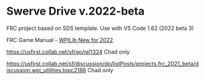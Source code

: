 # Swerve Drive v.2022-beta
FRC project based on SDS template. Use with VS Code 1.62 (2022 beta 3)

FRC Game Manual - <a href="https://docs.wpilib.org/en/latest/docs/yearly-overview/yearly-changelog.html">WPILib New for 2022</a>


https://usfirst.collab.net/sf/go/rel1324 Chad only

https://usfirst.collab.net/sf/discussion/do/listPosts/projects.frc_2021_beta/discussion.wpi_utilities.topc2188 Chad only
